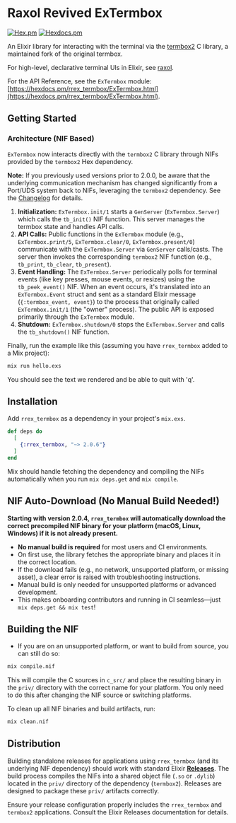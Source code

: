 # Raxol Revived ExTermbox

[![Hex.pm](https://img.shields.io/hexpm/v/rrex_termbox.svg)](https://hex.pm/packages/rrex_termbox)
[![Hexdocs.pm](https://img.shields.io/badge/api-hexdocs-brightgreen.svg)](https://hexdocs.pm/rrex_termbox)

An Elixir library for interacting with the terminal via the [termbox2](https://github.com/termbox/termbox2) C library, a maintained fork of the original termbox.

For high-level, declarative terminal UIs in Elixir, see [raxol](https://github.com/Hydepwns/raxol).

For the API Reference, see the `ExTermbox` module: [https://hexdocs.pm/rrex_termbox/ExTermbox.html](https://hexdocs.pm/rrex_termbox/ExTermbox.html).

## Getting Started

### Architecture (NIF Based)

`ExTermbox` now interacts directly with the `termbox2` C library through NIFs provided by the `termbox2` Hex dependency.

**Note:** If you previously used versions prior to 2.0.0, be aware that the underlying communication mechanism has changed significantly from a Port/UDS system back to NIFs, leveraging the `termbox2` dependency. See the [Changelog](./CHANGELOG.md) for details.

1. **Initialization:** `ExTermbox.init/1` starts a `GenServer` (`ExTermbox.Server`) which calls the `tb_init()` NIF function. This server manages the termbox state and handles API calls.
2. **API Calls:** Public functions in the `ExTermbox` module (e.g., `ExTermbox.print/5`, `ExTermbox.clear/0`, `ExTermbox.present/0`) communicate with the `ExTermbox.Server` via `GenServer` calls/casts. The server then invokes the corresponding `termbox2` NIF function (e.g., `tb_print`, `tb_clear`, `tb_present`).
3. **Event Handling:** The `ExTermbox.Server` periodically polls for terminal events (like key presses, mouse events, or resizes) using the `tb_peek_event()` NIF. When an event occurs, it's translated into an `ExTermbox.Event` struct and sent as a standard Elixir message (`{:termbox_event, event}`) to the process that originally called `ExTermbox.init/1` (the "owner" process). The public API is exposed primarily through the `ExTermbox` module.
4. **Shutdown:** `ExTermbox.shutdown/0` stops the `ExTermbox.Server` and calls the `tb_shutdown()` NIF function.

Finally, run the example like this (assuming you have `rrex_termbox` added to a Mix project):

```bash
mix run hello.exs
```

You should see the text we rendered and be able to quit with 'q'.

## Installation

Add `rrex_termbox` as a dependency in your project's `mix.exs`.

```elixir
def deps do
  [
    {:rrex_termbox, "~> 2.0.6"}
  ]
end
```

Mix should handle fetching the dependency and compiling the NIFs automatically when you run `mix deps.get` and `mix compile`.

## NIF Auto-Download (No Manual Build Needed!)

**Starting with version 2.0.4, `rrex_termbox` will automatically download the correct precompiled NIF binary for your platform (macOS, Linux, Windows) if it is not already present.**

- **No manual build is required** for most users and CI environments.
- On first use, the library fetches the appropriate binary and places it in the correct location.
- If the download fails (e.g., no network, unsupported platform, or missing asset), a clear error is raised with troubleshooting instructions.
- Manual build is only needed for unsupported platforms or advanced development.
- This makes onboarding contributors and running in CI seamless—just `mix deps.get && mix test`!

## Building the NIF

- If you are on an unsupported platform, or want to build from source, you can still do so:

```bash
mix compile.nif
```

This will compile the C sources in `c_src/` and place the resulting binary in the `priv/` directory with the correct name for your platform. You only need to do this after changing the NIF source or switching platforms.

To clean up all NIF binaries and build artifacts, run:

```bash
mix clean.nif
```

## Distribution

Building standalone releases for applications using `rrex_termbox` (and its underlying NIF dependency) should work with standard Elixir **[Releases](https://hexdocs.pm/mix/Mix.Tasks.Release.html)**. The build process compiles the NIFs into a shared object file (`.so` or `.dylib`) located in the `priv/` directory of the dependency (`termbox2`). Releases are designed to package these `priv/` artifacts correctly.

Ensure your release configuration properly includes the `rrex_termbox` and `termbox2` applications. Consult the Elixir Releases documentation for details.

